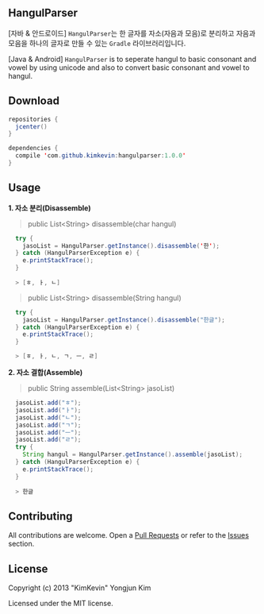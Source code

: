 ## HangulParser
[자바 & 안드로이드] `HangulParser`는 한 글자를 자소(자음과 모음)로 분리하고 자음과 모음을 하나의 글자로 만들 수 있는 `Gradle` 라이브러리입니다.

[Java & Android] `HangulParser` is to seperate hangul to basic consonant and vowel by using unicode and also to convert basic consonant and vowel to hangul.

## Download

```java
repositories {
  jcenter()
}

dependencies {
  compile 'com.github.kimkevin:hangulparser:1.0.0'
}
```

## Usage

**1. 자소 분리(Disassemble)**

> public List\<String\> disassemble(char hangul)

```java 
  try {
    jasoList = HangulParser.getInstance().disassemble('한');
  } catch (HangulParserException e) {
    e.printStackTrace();
  }
  
  > [ㅎ, ㅏ, ㄴ]
```

> public List\<String\> disassemble(String hangul)

```java
  try {
    jasoList = HangulParser.getInstance().disassemble("한글");
  } catch (HangulParserException e) {
    e.printStackTrace();
  }

  > [ㅎ, ㅏ, ㄴ, ㄱ, ㅡ, ㄹ]
```

**2. 자소 결합(Assemble)**
> public String assemble(List\<String\> jasoList)

```java
  jasoList.add("ㅎ");
  jasoList.add("ㅏ");
  jasoList.add("ㄴ");
  jasoList.add("ㄱ");
  jasoList.add("ㅡ");
  jasoList.add("ㄹ");
  try {
    String hangul = HangulParser.getInstance().assemble(jasoList);
  } catch (HangulParserException e) {
    e.printStackTrace();
  }
  
  > 한글
```

## Contributing
All contributions are welcome. Open a [Pull Requests](https://github.com/kimkevin/HangulToJasoParser/pulls) or refer to
the [Issues](https://github.com/kimkevin/HangulToJasoParser/issues) section.

## License
Copyright (c) 2013 "KimKevin" Yongjun Kim

Licensed under the MIT license.
